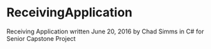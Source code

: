 # ReceivingApplication
Receiving Application written June 20, 2016 by Chad Simms in C# for Senior Capstone Project

